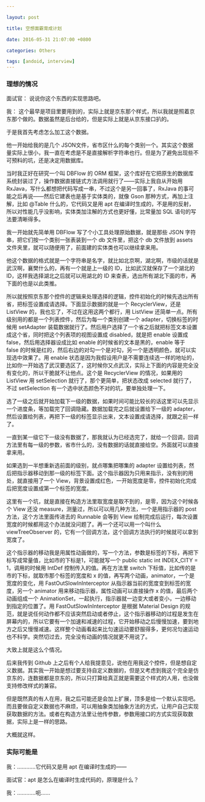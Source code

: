 ```yaml
---

layout: post

title: 空想面霸育成计划

date: 2016-05-31 21:07:00 +0800

categories: Others

tags: [andoid, interview]
---
```


### 理想的情况

面试官： 说说你这个东西的实现思路吧。

我： 这个最早是项目里要用到的，实际上就是京东那个样式，所以我就是照着京东那个做的。数据虽然是后台给的，但是实际上就是从京东接口扒的。

于是我首先考虑怎么加工这个数据。

他一开始给我的是几个 JSON文件，省市区什么的每个类别一个。其实这个数据量实际上很小，我一直在考虑是不是直接解析字符串也行。但是为了避免出现些不可预料的坑，还是决定用数据库。

当时我正好在研究一个叫 DBFlow 的 ORM 框架，这个库好在它把原生的数据库系统封装过了，操作数据直接链式方法调用就行了——实际上我自从开始用 RxJava，写什么都想把代码写成一串，不过这个是另一回事了，RxJava 的事可能之后再说——然后它建表也是基于实体类的，就像 Gson 那种方式，再加上注解，比如 @Table 什么的，它代码又是用 apt 在编译时生成的，不是用的反射，所以对性能几乎没影响，实体类加注解的方式也更好懂，比常量加 SQL 语句的写法要清晰得多。

我一开始就先简单用 DBFlow 写了个小工具处理原始数据，就是那些 JSON 字符串，把它们按一个类别一张表装到一个 db 文件里，把这个 db 文件放到 assets 文件夹里，就可以随便用了，前面建的实体类也可以继续拿来用。

他这个数据的格式就是一个字符串是名字，就比如北京啊，湖北啊，市级的话就是武汉啊，襄樊什么的，再有一个就是上一级的 ID，比如武汉就保存了一个湖北的 ID，这样我选择湖北之后就可以用湖北的 ID 来查表，选出所有湖北下面的市，再下面的也是以此类推。

所以就按照京东那个控件的逻辑来处理选择的逻辑，控件初始化的时候先选出所有省，把标签设置成请选择。下面显示数据的就是一个 RecyclerView，还是 ListView 的，我也忘了，不过在这用这两个都行，用 ListView 还简单一点。所有级别用的都是一个列表控件，然后为每一个类别创建一个 adapter，切换标签的时候用 setAdapter 装载数据就行了。然后用户选择了一个省之后就把标签文本设置成这个省，同时把这个列表项的视图设置成 disabled，就是把 enable 设置成 false，然后用选择器设成比如 enable 的时候省的文本是黑的，enable 等于 false 的时候是红的，然后右边的对勾一个是对勾，另一个是透明颜色，就可以实现选中效果了。用 enable 状态是因为我假设用户是不需要连续选一样的地址的，比如你一开始选了武汉要选区了，这时候你又点武汉，实际上下面的内容是完全没有变化的，所以干脆就不让他点。这个是 RecyclerView 的情况，如果用的 ListView 用 setSelection 就行了，那个更简单，把状态改成 selected 就行了，不过 setSelection 有一个选中状态颜色不对的坑，要单独处理一下。

选了一级之后就开始加载下一级的数据，如果时间可能比较长的话这里可以先显示一个进度条，等加载完了回调隐藏。数据加载完之后就设置给下一级的 adapter，然后设置给列表，再把下一级的标签显示出来，文本设置成请选择，就跟之前一样了。

一直到某一级它下一级没有数据了，那我就认为已经选完了，就给一个回调，回调方法里有每一级的参数，省市什么的，没有数据的话就直接给空。外面就可以直接拿来用。

如果选到一半想重新选前面的级别，就点哪集把哪集的 adapter 设置给列表，然后把指示器移动到那一级的标签下面。这个指示器因为只用来指示，没有别的用处，就直接用了一个 View，背景设置成红色，一开始宽度是零，控件初始化完成后把宽度设置成第一个标签的宽度。

这里有一个坑，就是直接在构造方法里取宽度是取不到的，是零，因为这个时候各个 View 还没 measure，测量过，所以可以用几种方法，一个是用指示器的 post 方法，这个方法里面传进去的 Runnable 会等到 View 绘制完成后运行，每次设置宽度的时候都用这个办法就没问题了。再一个还可以用一个叫什么 viewTreeObserver 的，它有一个回调方法，这个回调方法执行的时候就可以拿到宽度了。

这个指示器的移动我是用属性动画做的，写一个方法，参数是标签的下标，再把下标写成常量值，比如市的下标是1，可能就写一个 public static int INDEX_CITY = 1，调用的时候用 IntDef 控制传入的值。再在方法里 switch 下标值，比如传的是市的下标，就取市那个标签的宽度和 x 的值，再写两个动画，animator，一个是宽度的变化，用 FastOutSlowInInterceptor 从指示器当前的宽度变到标签的宽度，另一个 animator 用来移动指示器，属性动画可以直接操作 x 的值，最后两个动画组成一个 AnimationSet，一起执行，指示器就一边变大或者变小，一边移动到指定的位置了。用 FastOutSlowInInterceptor 是根据 Material Design 的规范，就是说任何动作都不应该突然启动或者停止，这个指示器移动的过程是发生在屏幕内的，所以它要有一个加速和减速的过程，它开始移动之后慢慢加速，要到地方之后又慢慢减速。这样整个动画看起来比匀速运动要舒服得多，更何况匀速运动也不科学。突然切过去，完全没有动画的情况就更不用说了。

大致上就是这么个情况。

后来我传到 Github 上之后有个人给我提意见，说他在用我这个控件，但是想自定义数据。其实我一开始是想过要支持自定义数据的，但是又考虑到我这个完全是仿京东的，连数据都是京东的，所以只打算给真正就是需要这个样式的人用，也没做支持修改样式的兼容。

但是既然真的有人在用，我之后可能还是会加上扩展，顶多是给一个默认实现吧。而且要做自定义数据也不麻烦，可以用抽象类加抽象方法的方式，让用户自己实现获取数据的方法。或者在构造方法里让他传参数，参数用接口的方式实现获取数据，实际上是一样的思路。

大概就这样。

### 实际可能是

我：…………它代码又是用 apt 在编译时生成的——

面试官：apt 是怎么在编译时生成代码的，原理是什么？

我：…………呃……